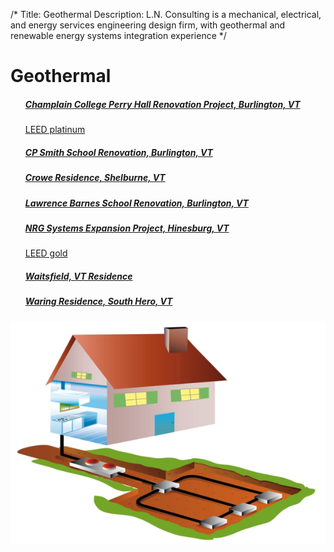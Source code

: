 /*
Title: Geothermal
Description: L.N. Consulting is a mechanical, electrical, and energy services engineering design firm, with geothermal and renewable energy systems integration experience
*/


# Geothermal

<div>
	<div class="row">
		<div class="col-md-6" >
			<ul class="list-group">
				<a class="list-group-item" href="/portfolio/geothermal/champlain-college-perry-hall-renovation-project" data-img-url="/files/champlain_perry-hall.jpg" >
					<h5 class="list-group-item-heading">Champlain College Perry Hall Renovation Project, 	    Burlington, VT</h5>
					<p class="list-group-item-text small">LEED platinum</p>
				</a>
				<a class="list-group-item" href="/portfolio/geothermal/burlington-school-district-cp-smith-school-renovation" >
					<h5 class="list-group-item-heading">CP Smith School Renovation, 	    Burlington, VT</h5>
					<p class="list-group-item-text small"></p>
				</a>
				<a class="list-group-item" href="/portfolio/geothermal/crowe-residence" >
					<h5 class="list-group-item-heading">Crowe Residence, Shelburne, VT</h5>
					<p class="list-group-item-text small"></p>
				</a>
				<a class="list-group-item" href="/portfolio/geothermal/burlington-school-district-barnes-school-renovation" >
					<h5 class="list-group-item-heading">Lawrence Barnes School Renovation, 	    Burlington, VT</h5>
					<p class="list-group-item-text small"></p>
				</a>
				<a class="list-group-item" href="/portfolio/nrg-systems-expansion-project" data-img-url="/files/nrg-systems.jpg"  >
					<h5 class="list-group-item-heading">NRG Systems Expansion Project, 	    Hinesburg, VT</h5>
					<p class="list-group-item-text small">LEED gold</p>
				</a>
				<a class="list-group-item" href="/portfolio/geothermal/kalichstein-residence" >
					<h5 class="list-group-item-heading">Waitsfield, VT Residence</h5>
					<p class="list-group-item-text small"></p>
				</a>
				<a class="list-group-item" href="/portfolio/geothermal/waring-residence" >
					<h5 class="list-group-item-heading">Waring Residence, 	    South Hero, VT</h5>
					<p class="list-group-item-text small"></p>
				</a>
			</ul>
		</div>
		<div class="col-md-6" >
			<img id="thumbnail_img" class="img-responsive img-rounded" src="/files/geothermal.jpg" >
		</div>
	</div>
</div>
<script>
	$(document).ready(function() {
		$thumbnail = $('#thumbnail_img');
		$('a.list-group-item').hover(function() {
			$this = $(this);
			var data_url = $this.attr('data-img-url');
			if(data_url) {
				console.log(data_url);
				$thumbnail.attr('src', data_url);
			}
		});
		
	});
</script>
